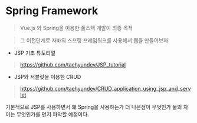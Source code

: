 # Spring Framework

> Vue.js 와 Spring을 이용한 풀스택 개발이 최종 목적

> 그 이전단계로 자바의 스프링 프레임워크를 사용해서 웹을 만들어보자

* JSP 기초 튜토리얼
 > https://github.com/taehyundev/JSP_tutorial
 
* JSP와 서블릿을 이용한 CRUD
 > https://github.com/taehyundev/CRUD_application_using_jsp_and_servlet

기본적으로 JSP를 사용하면서 왜 Spring을 사용하는가 더 나은점이 무엇인가 둘의 차이는 무엇인가를 먼저 파악할 예정이다.
